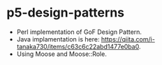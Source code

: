 # p5-design-patterns

* Perl implementation of GoF Design Pattern.
* Java implamentation is here: <https://qiita.com/i-tanaka730/items/c63c6c22abd1477e0ba0>.
* Using Moose and Moose::Role.

